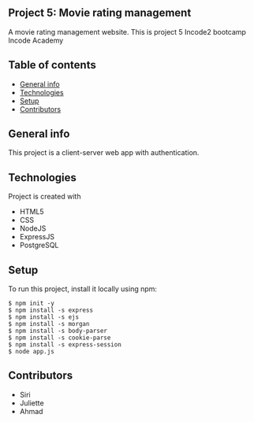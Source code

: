 ## Project 5: Movie rating management
A movie rating management website.
This is project 5 Incode2 bootcamp Incode Academy

## Table of contents
* [General info](#general-info)
* [Technologies](#technologies)
* [Setup](#setup)
* [Contributors](#contributors)

## General info
This project is a client-server web app with authentication.

## Technologies
Project is created with
* HTML5
* CSS
* NodeJS
* ExpressJS
* PostgreSQL

## Setup
To run this project, install it locally using npm:
```
$ npm init -y
$ npm install -s express
$ npm install -s ejs
$ npm install -s morgan
$ npm install -s body-parser
$ npm install -s cookie-parse
$ npm install -s express-session
$ node app.js

```

## Contributors
* Siri
* Juliette
* Ahmad
